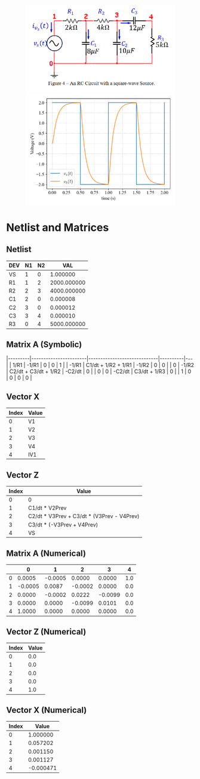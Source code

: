 <p align="center">
      <img src="Assets/Figure3.png" width="400" />
      <img src="Outputs/SquareSourceOutput.png" width="400" />
</p>
    
# Netlist and Matrices

## Netlist

| DEV | N1 | N2 | VAL |
|-----|----|----|----------------|
| VS  | 1  | 0  | 1.000000       |
| R1  | 1  | 2  | 2000.000000    |
| R2  | 2  | 3  | 4000.000000    |
| C1  | 2  | 0  | 0.000008       |
| C2  | 3  | 0  | 0.000012       |
| C3  | 3  | 4  | 0.000010       |
| R3  | 0  | 4  | 5000.000000    |

## Matrix A (Symbolic)

|---------|-----------------------|-----------------------------|----------|---|
| 1/R1    | -1/R1                 | 0                           | 0        | 1 |
| -1/R1   | C1/dt + 1/R2 + 1/R1   | -1/R2                       | 0        | 0 |
| 0       | -1/R2                 | C2/dt + C3/dt + 1/R2        | -C2/dt   | 0 |
| 0       | 0                     | -C2/dt                      | C3/dt + 1/R3 | 0 |
| 1       | 0                     | 0                           | 0        | 0 |

## Vector X

| Index | Value  |
|-------|--------|
| 0     | V1     |
| 1     | V2     |
| 2     | V3     |
| 3     | V4     |
| 4     | IV1    |

## Vector Z

| Index | Value  |
|-------|---------------------------------------------------------------|
| 0     | 0                                                           |
| 1     | C1/dt * V2Prev                                              |
| 2     | C2/dt * V3Prev + C3/dt * (V3Prev - V4Prev)                  |
| 3     | C3/dt * (-V3Prev + V4Prev)                                  |
| 4     | VS                                                          |

## Matrix A (Numerical)

|     | 0       | 1        | 2        | 3        | 4  |
|-----|---------|---------|---------|---------|----|
| 0   | 0.0005  | -0.0005 | 0.0000  | 0.0000  | 1.0 |
| 1   | -0.0005 | 0.0087  | -0.0002 | 0.0000  | 0.0 |
| 2   | 0.0000  | -0.0002 | 0.0222  | -0.0099 | 0.0 |
| 3   | 0.0000  | 0.0000  | -0.0099 | 0.0101  | 0.0 |
| 4   | 1.0000  | 0.0000  | 0.0000  | 0.0000  | 0.0 |

## Vector Z (Numerical)

| Index | Value |
|-------|------|
| 0     | 0.0  |
| 1     | 0.0  |
| 2     | 0.0  |
| 3     | 0.0  |
| 4     | 1.0  |

## Vector X (Numerical)

| Index | Value   |
|-------|---------|
| 0     | 1.000000 |
| 1     | 0.057202 |
| 2     | 0.001150 |
| 3     | 0.001127 |
| 4     | -0.000471 |
